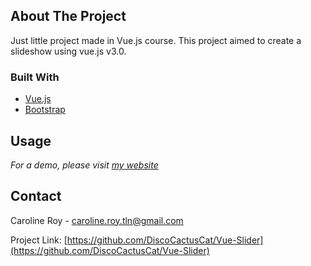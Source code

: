 

<!-- ABOUT THE PROJECT -->
## About The Project



Just little project made in Vue.js course.
This project aimed to create a slideshow using vue.js v3.0.

### Built With
* [Vue.js](https://vuejs.org/)
* [Bootstrap](https://getbootstrap.com)



<!-- USAGE EXAMPLES -->
## Usage



_For a demo, please visit [my website](http://projects.caroline-roy.com/vue/vue-slider/)_




<!-- CONTACT -->
## Contact

Caroline Roy - caroline.roy.tln@gmail.com

Project Link: [https://github.com/DiscoCactusCat/Vue-Slider](https://github.com/DiscoCactusCat/Vue-Slider)


